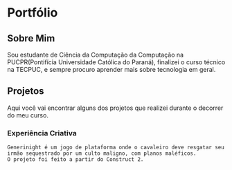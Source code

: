 # Portfólio 

## Sobre Mim
Sou estudante de Ciência da Computação da Computação na PUCPR(Pontifícia Universidade Católica do Paraná), finalizei o curso técnico na TECPUC, e sempre procuro aprender mais sobre tecnologia em geral.

## Projetos
Aqui você vai encontrar alguns dos projetos que realizei durante o decorrer do meu curso.

  ### Experiência Criativa
    Generinight é um jogo de plataforma onde o cavaleiro deve resgatar seu irmão sequestrado por um culto maligno, com planos maléficos.
    O projeto foi feito a partir do Construct 2.
  
